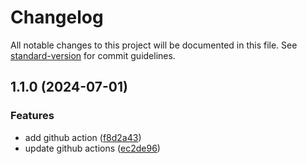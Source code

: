 # Changelog

All notable changes to this project will be documented in this file. See [standard-version](https://github.com/conventional-changelog/standard-version) for commit guidelines.

## 1.1.0 (2024-07-01)


### Features

* add github action ([f8d2a43](https://github.com/sssajjad007/jalali-plugin-dayjs/commit/f8d2a43))
* update github actions ([ec2de96](https://github.com/sssajjad007/jalali-plugin-dayjs/commit/ec2de96))
